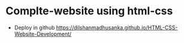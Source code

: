 ﻿# Complte-website using html-css

 - Deploy in github
 https://dilshanmadhusanka.github.io/HTML-CSS-Website-Development/
 
